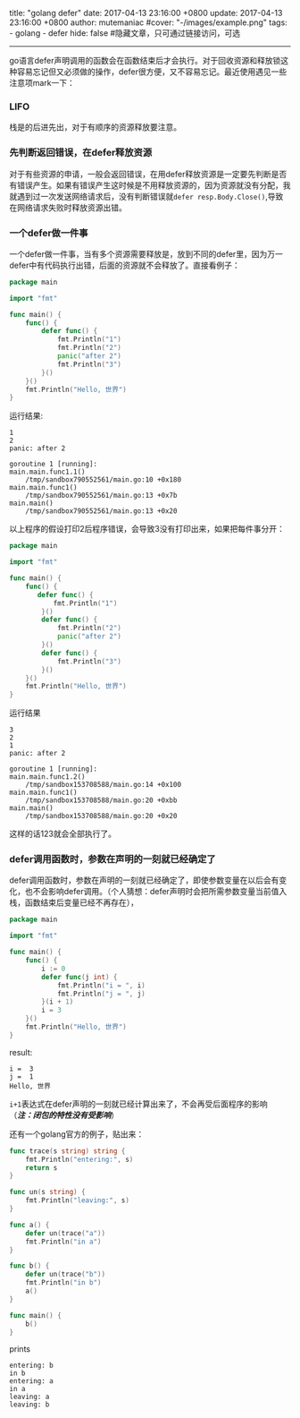 title: "golang defer"
date: 2017-04-13 23:16:00 +0800
update: 2017-04-13 23:16:00 +0800
author: mutemaniac
#cover: "-/images/example.png"
tags:
    - golang
    - defer
hide: false #隐藏文章，只可通过链接访问，可选

---

go语言defer声明调用的函数会在函数结束后才会执行。对于回收资源和释放锁这种容易忘记但又必须做的操作，defer很方便，又不容易忘记。最近使用遇见一些注意项mark一下：  
###  LIFO 
栈是的后进先出，对于有顺序的资源释放要注意。
### 先判断返回错误，在defer释放资源  
对于有些资源的申请，一般会返回错误，在用defer释放资源是一定要先判断是否有错误产生。如果有错误产生这时候是不用释放资源的，因为资源就没有分配，我就遇到过一次发送网络请求后，没有判断错误就```defer resp.Body.Close()```,导致在网络请求失败时释放资源出错。
### 一个defer做一件事  
一个defer做一件事，当有多个资源需要释放是，放到不同的defer里，因为万一defer中有代码执行出错，后面的资源就不会释放了。直接看例子：
```go  
package main

import "fmt"

func main() {
    func() {
        defer func() {
            fmt.Println("1")
            fmt.Println("2")
            panic("after 2")
            fmt.Println("3")
        }()
    }()
    fmt.Println("Hello, 世界")
}
```
运行结果:
```
1
2
panic: after 2

goroutine 1 [running]:
main.main.func1.1()
    /tmp/sandbox790552561/main.go:10 +0x180
main.main.func1()
    /tmp/sandbox790552561/main.go:13 +0x7b
main.main()
    /tmp/sandbox790552561/main.go:13 +0x20
```
以上程序的假设打印2后程序错误，会导致3没有打印出来，如果把每件事分开：
```go
package main

import "fmt"

func main() {
    func() {
       defer func() {
           fmt.Println("1")
        }()
        defer func() {
            fmt.Println("2")
            panic("after 2")
        }()
        defer func() {
            fmt.Println("3")
        }()
    }()
    fmt.Println("Hello, 世界")
}
```
运行结果
```
3
2
1
panic: after 2

goroutine 1 [running]:
main.main.func1.2()
    /tmp/sandbox153708588/main.go:14 +0x100
main.main.func1()
    /tmp/sandbox153708588/main.go:20 +0xbb
main.main()
    /tmp/sandbox153708588/main.go:20 +0x20
```
这样的话123就会全部执行了。

### defer调用函数时，参数在声明的一刻就已经确定了
defer调用函数时，参数在声明的一刻就已经确定了，即使参数变量在以后会有变化，也不会影响defer调用。（个人猜想：defer声明时会把所需参数变量当前值入栈，函数结束后变量已经不再存在），
```go
package main

import "fmt"

func main() {
    func() {
        i := 0
        defer func(j int) {
            fmt.Println("i = ", i)
            fmt.Println("j = ", j)
        }(i + 1)
        i = 3
    }()
    fmt.Println("Hello, 世界")
}
```
result:
```
i =  3
j =  1
Hello, 世界
```
```i+1```表达式在defer声明的一刻就已经计算出来了，不会再受后面程序的影响 （***注：闭包的特性没有受影响***）

还有一个golang官方的例子，贴出来：
```go
func trace(s string) string {
    fmt.Println("entering:", s)
    return s
}

func un(s string) {
    fmt.Println("leaving:", s)
}

func a() {
    defer un(trace("a"))
    fmt.Println("in a")
}

func b() {
    defer un(trace("b"))
    fmt.Println("in b")
    a()
}

func main() {
    b()
}
```
prints
```
entering: b
in b
entering: a
in a
leaving: a
leaving: b
```